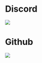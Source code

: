 # Discord

<a href="https://discord.com/users/804712098625486848"><img src="https://discord.c99.nl/widget/theme-3/804712098625486848.png"></a>

# Github

<a href="https://github.com/hcs1219"><img src="https://github-readme-stats.vercel.app/api/top-langs?username=hcs1219&layout=compact"></a>
